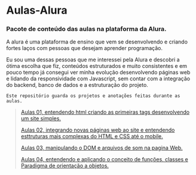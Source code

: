 # Aulas-Alura

### Pacote de conteúdo das aulas na plataforma da Alura.


A alura é uma plataforma de ensino que vem se desenvolvendo e criando fortes laços com pessoas que desejam aprender programação.

Eu sou uma dessas pessoas que me interessei pela Alura e descobri a ótima escolha que fiz, conteúdos estruturados e muito consistentes e em pouco tempo já consegui ver minha evolução desenvolvendo páginas web e lidando da responsividade com Javascript, sem contar com a integração do backend, banco de dados e a estruturação do projeto.

```
Este repositório guarda os projetos e anotações feitas durante as aulas.
```

> <a href="https://github.com/HenriqueBeserra/Aulas-Alura/tree/main/Aulas01">Aulas 01, entendendo html criando as primeiras tags desenvolvendo um site simples.</a>
>
> <a href="https://github.com/HenriqueBeserra/Aulas-Alura/tree/main/Aulas02">Aulas 02, integrando novas páginas web ao site e entendendo esttruturas mais complexas do HTML e CSS até o mobile.</a>
>
> <a href="https://github.com/HenriqueBeserra/Aulas-Alura/tree/main/Aulas03-js/aluramidi-curso-arquivos-iniciais">Aulas 03, manipulando o DOM e arquivos de som na pagina Web.</a>
>
> <a href="https://github.com/HenriqueBeserra/Aulas-Alura/tree/main/Aulas04-Javascript">Aulas 04, entendendo e aplicando o conceito de funções, classes e Paradigma de orientação a objetos.</a>
